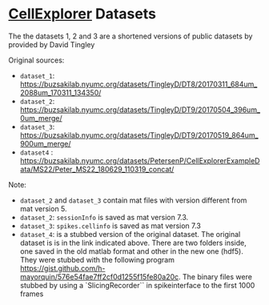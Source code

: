 # [CellExplorer](https://cellexplorer.org/) Datasets

The the datasets 1, 2 and 3 are a shortened versions of public datasets by provided by David Tingley

Original sources:
- `dataset_1`: https://buzsakilab.nyumc.org/datasets/TingleyD/DT8/20170311_684um_2088um_170311_134350/
- `dataset_2`: https://buzsakilab.nyumc.org/datasets/TingleyD/DT9/20170504_396um_0um_merge/
- `dataset_3`: https://buzsakilab.nyumc.org/datasets/TingleyD/DT9/20170519_864um_900um_merge/
- `dataset4` : https://buzsakilab.nyumc.org/datasets/PetersenP/CellExplorerExampleData/MS22/Peter_MS22_180629_110319_concat/

Note:
- `dataset_2` and `dataset_3` contain mat files with version different from mat version 5.
- `dataset_2`: `sessionInfo` is saved as mat version 7.3.
- `dataset_3`: `spikes.cellinfo` is saved as mat version 7.3
- `dataset_4`: is a stubbed version of the original dataset. The original dataset is is in the link indicated above. 
There are two folders inside, one saved in the old matlab format and other in the new one (hdf5). They were stubbed with the following program https://gist.github.com/h-mayorquin/576e54fae7ff2cf0d1255f15fe80a20c. The binary files
were stubbed by using a `SlicingRecorder`` in spikeinterface to the first 1000 frames
 